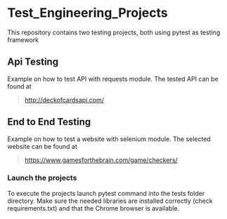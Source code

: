 # Test_Engineering_Projects
This repository contains two testing projects, both using pytest as testing framework
## Api Testing
Example on how to test API with requests module.
The tested API can be found at
>http://deckofcardsapi.com/
## End to End Testing
Example on how to test a website with selenium module.
The selected website can be found at
>https://www.gamesforthebrain.com/game/checkers/
### Launch the projects
To execute the projects launch pytest command into the tests folder directory.
Make sure the needed libraries are installed correctly (check requirements.txt)
and that the Chrome browser is available.